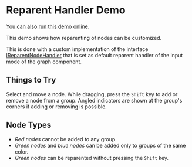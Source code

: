 <!--
 //////////////////////////////////////////////////////////////////////////////
 // @license
 // This demo file is part of yFiles for HTML 2.3.0.3.
 // Use is subject to license terms.
 //
 // Copyright (c) 2000-2020 by yWorks GmbH, Vor dem Kreuzberg 28,
 // 72070 Tuebingen, Germany. All rights reserved.
 //
 //////////////////////////////////////////////////////////////////////////////
-->
# Reparent Handler Demo

[You can also run this demo online](https://live.yworks.com/demos/input/reparenthandler/index.html).

This demo shows how reparenting of nodes can be customized.

This is done with a custom implementation of the interface [IReparentNodeHandler](https://docs.yworks.com/yfileshtml/#/api/IReparentNodeHandler) that is set as default reparent handler of the input mode of the graph component.

## Things to Try

Select and move a node. While dragging, press the `Shift` key to add or remove a node from a group. Angled indicators are shown at the group's corners if adding or removing is possible.

## Node Types

- _Red nodes_ cannot be added to any group.
- _Green nodes_ and _blue nodes_ can be added only to groups of the same color.
- _Green nodes_ can be reparented without pressing the `Shift` key.
